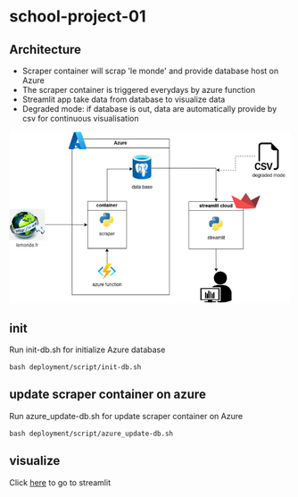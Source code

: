 # school-project-01

## Architecture

- Scraper container will scrap 'le monde' and provide database host on Azure
- The scraper container is triggered everydays by azure function
- Streamlit app take data from database to visualize data
- Degraded mode: if database is out, data are automatically provide by csv for continuous visualisation

![alt text](ressource/azure.jpg)


## init
Run init-db.sh for initialize Azure database
```
bash deployment/script/init-db.sh
```

## update scraper container on azure
Run azure_update-db.sh for update scraper container on Azure
```
bash deployment/script/azure_update-db.sh
```

## visualize
Click [here](https://tek0ver-school-project-01-deploymentstreamlitstreamlit-1naka4.streamlit.app/?fbclid=IwAR1aP61VhQgQu1M-QXTI4P76xiRbzbfN8jz3OInhtaYcRv-jbrQf6IDf13w)
to go to streamlit